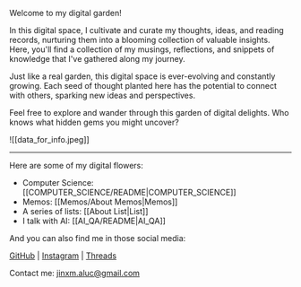 Welcome to my digital garden!

In this digital space, I cultivate and curate my thoughts, ideas, and reading records, nurturing them into a blooming collection of valuable insights. Here, you'll find a collection of my musings, reflections, and snippets of knowledge that I've gathered along my journey.

Just like a real garden, this digital space is ever-evolving and constantly growing. Each seed of thought planted here has the potential to connect with others, sparking new ideas and perspectives.

Feel free to explore and wander through this garden of digital delights. Who knows what hidden gems you might uncover?

![[data_for_info.jpeg]]

---

Here are some of my digital flowers:

- Computer Science: [[COMPUTER_SCIENCE/README|COMPUTER_SCIENCE]]
- Memos: [[Memos/About Memos|Memos]]
- A series of lists: [[About List|List]]
- I talk with AI: [[AI_QA/README|AI_QA]]

And you can also find me in those social media:

[GitHub](https://github.com/AlucPro) | [Instagram](https://www.instagram.com/aluc_pro/) | [Threads](https://www.threads.net/@aluc_pro)

Contact me: [jinxm.aluc@gmail.com](mailto:jinxm.aluc@gmail.com)

